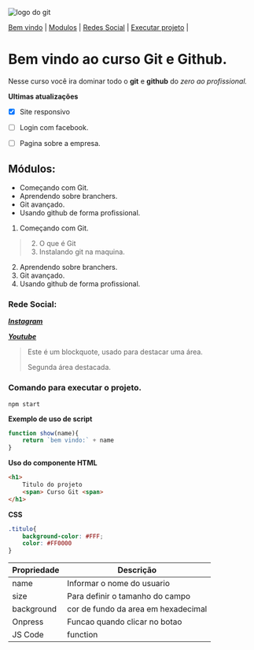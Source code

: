 ![logo do git ](https://cdn.iconscout.com/icon/free/png-256/git-225996.png)

[Bem vindo](#bem-vindo-ao-curso-git-e-github) | 
[Modulos](#módulos) |
[Redes Social](#rede-social) |
[Executar projeto](#comando-para-executar-o-projeto) |


# Bem vindo ao curso Git e Github. 
Nesse curso você ira dominar todo o **git** e **github** do _zero ao profissional._

**Ultimas atualizações**
- [x] Site responsivo
- [ ] Login com facebook.
- [ ] Pagina sobre a empresa.


## Módulos:
* Começando com Git. 
* Aprendendo sobre branchers.
* Git avançado. 
* Usando github de forma profissional.


1. Começando com Git.
> 2. O que é Git 
> 3. Instalando git na maquina.    
2. Aprendendo sobre branchers.
3. Git avançado. 
4. Usando github de forma profissional.


### Rede Social:
[**_Instagram_**](https://www.instagram.com)

[**_Youtube_**](https://www.youtube.com)

>Este é um blockquote, usado para destacar uma área.
>
> Segunda área destacada. 

### Comando para executar o projeto.
```
npm start 
```

**Exemplo de uso de script**

```js
function show(name){
    return `bem vindo:` + name
}
```

**Uso do componente HTML**
```html
<h1>
    Titulo do projeto 
    <span> Curso Git <span>
</h1>
```

**CSS**
```css
.titulo{
    background-color: #FFF;
    color: #FF0000
}
```
Propriedade |  Descrição
----------- |  ---------
 name | Informar o nome do usuario 
 size | Para definir o tamanho do campo 
 background | cor de fundo da area em hexadecimal
 Onpress  | Funcao quando clicar no botao 
 JS Code | function
    
